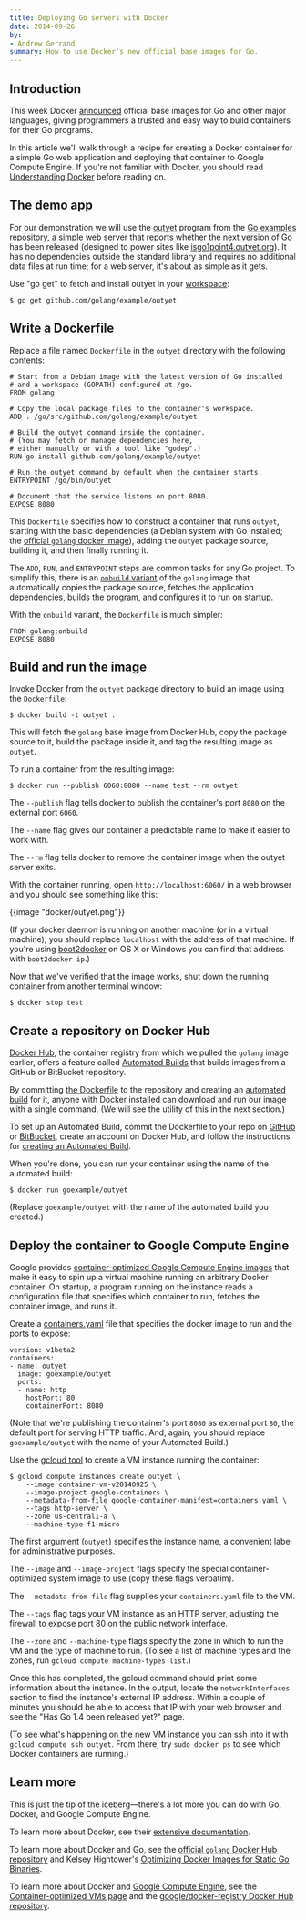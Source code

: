 ```yaml
---
title: Deploying Go servers with Docker
date: 2014-09-26
by:
- Andrew Gerrand
summary: How to use Docker's new official base images for Go.
---
```


## Introduction

This week Docker [announced](https://blog.docker.com/2014/09/docker-hub-official-repos-announcing-language-stacks/)
official base images for Go and other major languages,
giving programmers a trusted and easy way to build containers for their Go programs.

In this article we'll walk through a recipe for creating a Docker container for
a simple Go web application and deploying that container to Google Compute Engine.
If you're not familiar with Docker, you should read
[Understanding Docker](https://docs.docker.com/engine/understanding-docker/)
before reading on.

## The demo app

For our demonstration we will use the
[outyet](https://godoc.org/github.com/golang/example/outyet) program from the
[Go examples repository](https://github.com/golang/example),
a simple web server that reports whether the next version of Go has been released
(designed to power sites like [isgo1point4.outyet.org](http://isgo1point4.outyet.org/)).
It has no dependencies outside the standard library and requires no additional
data files at run time; for a web server, it's about as simple as it gets.

Use "go get" to fetch and install outyet in your
[workspace](https://golang.org/doc/code.html#Workspaces):

	$ go get github.com/golang/example/outyet

## Write a Dockerfile

Replace a file named `Dockerfile` in the `outyet` directory with the following contents:

	# Start from a Debian image with the latest version of Go installed
	# and a workspace (GOPATH) configured at /go.
	FROM golang

	# Copy the local package files to the container's workspace.
	ADD . /go/src/github.com/golang/example/outyet

	# Build the outyet command inside the container.
	# (You may fetch or manage dependencies here,
	# either manually or with a tool like "godep".)
	RUN go install github.com/golang/example/outyet

	# Run the outyet command by default when the container starts.
	ENTRYPOINT /go/bin/outyet

	# Document that the service listens on port 8080.
	EXPOSE 8080

This `Dockerfile` specifies how to construct a container that runs `outyet`,
starting with the basic dependencies (a Debian system with Go installed;
the [official `golang` docker image](https://registry.hub.docker.com/_/golang/)),
adding the `outyet` package source, building it, and then finally running it.

The `ADD`, `RUN`, and `ENTRYPOINT` steps are common tasks for any Go project.
To simplify this, there is an
[`onbuild` variant](https://github.com/docker-library/golang/blob/9ff2ccca569f9525b023080540f1bb55f6b59d7f/1.3.1/onbuild/Dockerfile)
of the `golang` image that automatically copies the package source, fetches the
application dependencies, builds the program, and configures it to run on
startup.

With the `onbuild` variant, the `Dockerfile` is much simpler:

	FROM golang:onbuild
	EXPOSE 8080

## Build and run the image

Invoke Docker from the `outyet` package directory to build an image using the `Dockerfile`:

	$ docker build -t outyet .

This will fetch the `golang` base image from Docker Hub, copy the package source
to it, build the package inside it, and tag the resulting image as `outyet`.

To run a container from the resulting image:

	$ docker run --publish 6060:8080 --name test --rm outyet

The `--publish` flag tells docker to publish the container's port `8080` on the
external port `6060`.

The `--name` flag gives our container a predictable name to make it easier to work with.

The `--rm` flag tells docker to remove the container image when the outyet server exits.

With the container running, open `http://localhost:6060/` in a web browser and
you should see something like this:

{{image "docker/outyet.png"}}

(If your docker daemon is running on another machine (or in a virtual machine),
you should replace `localhost` with the address of that machine. If you're
using [boot2docker](http://boot2docker.io/) on OS X or Windows you can find
that address with `boot2docker ip`.)

Now that we've verified that the image works, shut down the running container
from another terminal window:

	$ docker stop test

## Create a repository on Docker Hub

[Docker Hub](https://hub.docker.com/), the container registry from which we
pulled the `golang` image earlier, offers a feature called
[Automated Builds](http://docs.docker.com/docker-hub/builds/) that builds
images from a GitHub or BitBucket repository.

By committing [the Dockerfile](https://github.com/golang/example/blob/master/outyet/Dockerfile)
to the repository and creating an
[automated build](https://registry.hub.docker.com/u/adg1/outyet/)
for it, anyone with Docker installed can download and run our image with a
single command. (We will see the utility of this in the next section.)

To set up an Automated Build, commit the Dockerfile to your repo on
[GitHub](https://github.com/) or [BitBucket](https://bitbucket.org/),
create an account on Docker Hub, and follow the instructions for
[creating an Automated Build](http://docs.docker.com/docker-hub/builds/).

When you're done, you can run your container using the name of the automated build:

	$ docker run goexample/outyet

(Replace `goexample/outyet` with the name of the automated build you created.)

## Deploy the container to Google Compute Engine

Google provides
[container-optimized Google Compute Engine images](https://developers.google.com/compute/docs/containers/container_vms)
that make it easy to spin up a virtual machine running an arbitrary Docker container.
On startup, a program running on the instance reads a configuration file that
specifies which container to run, fetches the container image, and runs it.

Create a [containers.yaml](https://cloud.google.com/compute/docs/containers/container_vms#container_manifest)
file that specifies the docker image to run and the ports to expose:

	version: v1beta2
	containers:
	- name: outyet
	  image: goexample/outyet
	  ports:
	  - name: http
	    hostPort: 80
	    containerPort: 8080

(Note that we're publishing the container's port `8080` as external port `80`,
the default port for serving HTTP traffic. And, again, you should replace
`goexample/outyet` with the name of your Automated Build.)

Use the [gcloud tool](https://cloud.google.com/sdk/#Quick_Start)
to create a VM instance running the container:

	$ gcloud compute instances create outyet \
		--image container-vm-v20140925 \
		--image-project google-containers \
		--metadata-from-file google-container-manifest=containers.yaml \
		--tags http-server \
		--zone us-central1-a \
		--machine-type f1-micro

The first argument (`outyet`) specifies the instance name, a convenient label
for administrative purposes.

The `--image` and `--image-project` flags specify the special
container-optimized system image to use (copy these flags verbatim).

The `--metadata-from-file` flag supplies your `containers.yaml` file to the VM.

The `--tags` flag tags your VM instance as an HTTP server, adjusting the
firewall to expose port 80 on the public network interface.

The `--zone` and `--machine-type` flags specify the zone in which to run the VM
and the type of machine to run. (To see a list of machine types and the zones,
run `gcloud compute machine-types list`.)

Once this has completed, the gcloud command should print some information about
the instance. In the output, locate the `networkInterfaces` section to find the
instance's external IP address. Within a couple of minutes you should be able
to access that IP with your web browser and see the "Has Go 1.4 been released
yet?" page.

(To see what's happening on the new VM instance you can ssh into it with
`gcloud compute ssh outyet`. From there, try `sudo docker ps` to see which
Docker containers are running.)

## Learn more

This is just the tip of the iceberg—there's a lot more you can do with Go, Docker, and Google Compute Engine.

To learn more about Docker, see their [extensive documentation](https://docs.docker.com/).

To learn more about Docker and Go, see the [official `golang` Docker Hub repository](https://registry.hub.docker.com/_/golang/) and Kelsey Hightower's [Optimizing Docker Images for Static Go Binaries](https://medium.com/@kelseyhightower/optimizing-docker-images-for-static-binaries-b5696e26eb07).

To learn more about Docker and [Google Compute Engine](http://cloud.google.com/compute),
see the [Container-optimized VMs page](https://cloud.google.com/compute/docs/containers/container_vms)
and the [google/docker-registry Docker Hub repository](https://registry.hub.docker.com/u/google/docker-registry/).
